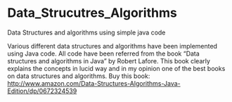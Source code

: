 # Data_Strucutres_Algorithms
Data Structures and algorithms using simple java code

Various different data structures and algorithms have been implemented using Java code. All code have been referred from the book “Data structures and algorithms in Java” by Robert Lafore. This book clearly explains the concepts in lucid way and in my opinion one of the best books on data structures and algorithms.
Buy this book: http://www.amazon.com/Data-Structures-Algorithms-Java-Edition/dp/0672324539
